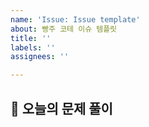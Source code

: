 ```yaml
---
name: 'Issue: Issue template'
about: 빵주 코테 이슈 템플릿
title: ''
labels: ''
assignees: ''

---
```


## 📌 오늘의 문제 풀이
<!-- 영주 오늘은 무슨 문제 풀 거니? -->
